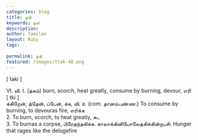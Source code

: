 ```yaml
---
categories: blog
title: தகி
keywords: தகி
description: 
author: Tamilan
layout: Ruby
tags: 
 
permalink: தகி
featured: /images/ttak-48.png
---
```

  
[ taki ]  
  
VI. வி. t. (தகம்) burn, scorch, heat greatly, consume by burning, devour, எரி  
[ tki ]  
க்கிறேன், த்தேன், ப்பேன், க்க, வி. a. (com. தானம்பண்ண.) To consume by burning, to devouras fire, எரிக்க  
2. To burn, scorch, to heat greatly, சுட  
3. To burnas a corpse, பிரேதந்தகிக்க. காலாக்கினிபோலேதகிக்கின்றபசி. Hunger that rages like the delugefire